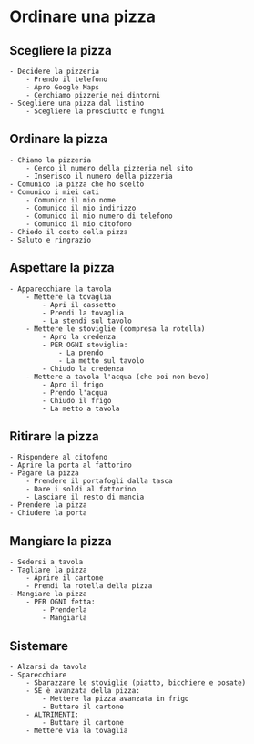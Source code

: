 # Ordinare una pizza

 ## Scegliere la pizza
    - Decidere la pizzeria
        - Prendo il telefono
        - Apro Google Maps
        - Cerchiamo pizzerie nei dintorni
    - Scegliere una pizza dal listino
        - Scegliere la prosciutto e funghi

 ## Ordinare la pizza
    - Chiamo la pizzeria
        - Cerco il numero della pizzeria nel sito
        - Inserisco il numero della pizzeria
    - Comunico la pizza che ho scelto
    - Comunico i miei dati
        - Comunico il mio nome
        - Comunico il mio indirizzo
        - Comunico il mio numero di telefono
        - Comunico il mio citofono
    - Chiedo il costo della pizza
    - Saluto e ringrazio

 ## Aspettare la pizza
    - Apparecchiare la tavola
        - Mettere la tovaglia
            - Apri il cassetto
            - Prendi la tovaglia
            - La stendi sul tavolo
        - Mettere le stoviglie (compresa la rotella)
            - Apro la credenza
            - PER OGNI stoviglia:
                - La prendo
                - La metto sul tavolo
            - Chiudo la credenza
        - Mettere a tavola l'acqua (che poi non bevo)
            - Apro il frigo
            - Prendo l'acqua
            - Chiudo il frigo
            - La metto a tavola

 ## Ritirare la pizza
    - Rispondere al citofono
    - Aprire la porta al fattorino
    - Pagare la pizza
        - Prendere il portafogli dalla tasca
        - Dare i soldi al fattorino
        - Lasciare il resto di mancia
    - Prendere la pizza
    - Chiudere la porta

 ## Mangiare la pizza
    - Sedersi a tavola
    - Tagliare la pizza
        - Aprire il cartone
        - Prendi la rotella della pizza
    - Mangiare la pizza
        - PER OGNI fetta:
            - Prenderla
            - Mangiarla
 ## Sistemare
    - Alzarsi da tavola
    - Sparecchiare
        - Sbarazzare le stoviglie (piatto, bicchiere e posate)
        - SE è avanzata della pizza:
            - Mettere la pizza avanzata in frigo
            - Buttare il cartone
        - ALTRIMENTI:
            - Buttare il cartone
        - Mettere via la tovaglia